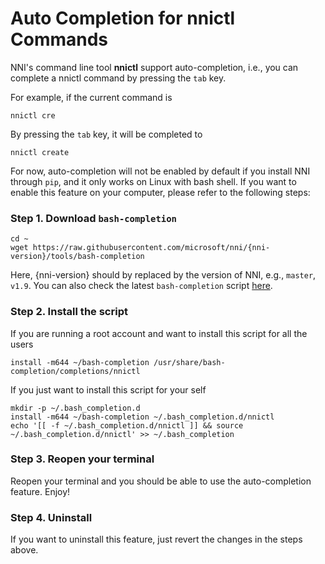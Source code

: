 # Auto Completion for nnictl Commands

NNI's command line tool __nnictl__ support auto-completion, i.e., you can complete a nnictl command by pressing the `tab` key.

For example, if the current command is
```
nnictl cre
```
By pressing the `tab` key, it will be completed to
```
nnictl create
```

For now, auto-completion will not be enabled by default if you install NNI through `pip`, and it only works on Linux with bash shell. If you want to enable this feature on your computer, please refer to the following steps:

### Step 1. Download `bash-completion`
```
cd ~
wget https://raw.githubusercontent.com/microsoft/nni/{nni-version}/tools/bash-completion
```
Here, {nni-version} should by replaced by the version of NNI, e.g., `master`, `v1.9`. You can also check the latest `bash-completion` script [here](https://github.com/microsoft/nni/blob/master/tools/bash-completion).

### Step 2. Install the script
If you are running a root account and want to install this script for all the users
```
install -m644 ~/bash-completion /usr/share/bash-completion/completions/nnictl
```
If you just want to install this script for your self
```
mkdir -p ~/.bash_completion.d
install -m644 ~/bash-completion ~/.bash_completion.d/nnictl
echo '[[ -f ~/.bash_completion.d/nnictl ]] && source ~/.bash_completion.d/nnictl' >> ~/.bash_completion
```

### Step 3. Reopen your terminal
Reopen your terminal and you should be able to use the auto-completion feature. Enjoy!

### Step 4. Uninstall
If you want to uninstall this feature, just revert the changes in the steps above.
